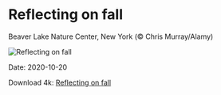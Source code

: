# Reflecting on fall

Beaver Lake Nature Center, New York (© Chris Murray/Alamy)

![Reflecting on fall](https://bing.com/th?id=OHR.BLNC_EN-US2449834923_UHD.jpg&rf=LaDigue_UHD.jpg&pid=hp&w=1024&h=576)

Date: 2020-10-20

Download 4k: [Reflecting on fall](https://bing.com/th?id=OHR.BLNC_EN-US2449834923_UHD.jpg&rf=LaDigue_UHD.jpg&pid=hp&w=3840&h=2160)

